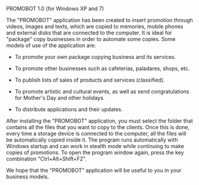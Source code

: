 PROMOBOT 1.0 (for Windows XP and 7)

The "PROMOBOT" application has been created to insert promotion through videos, images and texts, which are copied to memories, mobile phones and external disks that are connected to the computer. It is ideal for "package" copy businesses in order to automate some copies. Some models of use of the application are:
- To promote your own package copying business and its services.

- To promote other businesses such as cafeterias, paladares, shops, etc.
- To publish lists of sales of products and services (classified).
- To promote artistic and cultural events, as well as send congratulations for Mother's Day and other holidays.
- To distribute applications and their updates.

After installing the "PROMOBOT" application, you must select the folder that contains all the files that you want to copy to the clients. Once this is done, every time a storage device is connected to the computer, all the files will be automatically copied inside it.
The program runs automatically with Windows startup and can work in stealth mode while continuing to make copies of promotions. To open the program window again, press the key combination "Ctrl+Alt+Shift+F2".

We hope that the "PROMOBOT" application will be useful to you in your business models.